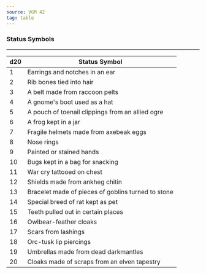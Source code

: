 ```yaml
---
source: VGM 42
tag: table
---
```


### Status Symbols
---
|d20|Status Symbol|
|----|------------|
|1|Earrings and notches in an ear|
|2|Rib bones tied into hair|
|3|A belt made from raccoon pelts|
|4|A gnome's boot used as a hat|
|5|A pouch of toenail clippings from an allied ogre|
|6|A frog kept in a jar|
|7|Fragile helmets made from axebeak eggs|
|8|Nose rings|
|9|Painted or stained hands|
|10|Bugs kept in a bag for snacking|
|11|War cry tattooed on chest|
|12|Shields made from ankheg chitin|
|13|Bracelet made of pieces of goblins turned to stone|
|14|Special breed of rat kept as pet|
|15|Teeth pulled out in certain places|
|16|Owlbear-feather cloaks|
|17|Scars from lashings|
|18|Orc-tusk lip piercings|
|19|Umbrellas made from dead darkmantles|
|20|Cloaks made of scraps from an elven tapestry|
